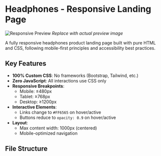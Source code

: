 # Headphones - Responsive Landing Page

![Responsive Preview](assets/images/responsive-preview.jpg) *Replace with actual preview image*

A fully responsive headphones product landing page built with pure HTML and CSS, following mobile-first principles and accessibility best practices.

## Key Features

- **100% Custom CSS**: No frameworks (Bootstrap, Tailwind, etc.)
- **Zero JavaScript**: All interactions use CSS only
- **Responsive Breakpoints**:
  - Mobile: ≤480px
  - Tablet: ≥768px
  - Desktop: ≥1200px
- **Interactive Elements**:
  - Links change to `#FF6565` on hover/active
  - Buttons reduce to `opacity: 0.9` on hover/active
- **Layout**:
  - Max content width: 1000px (centered)
  - Mobile-optimized navigation

## File Structure

